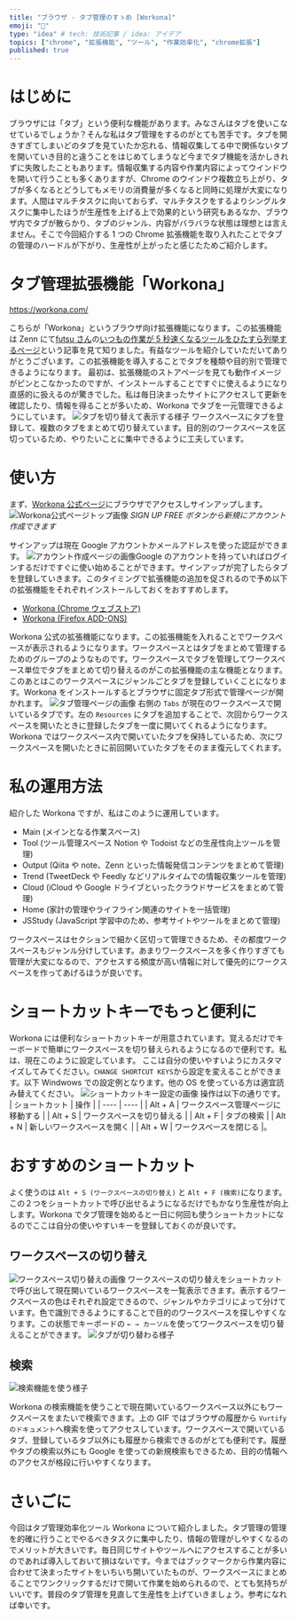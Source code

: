 ```yaml
---
title: "ブラウザ - タブ管理のすゝめ [Workona]"
emoji: "🚪"
type: "idea" # tech: 技術記事 / idea: アイデア
topics: ["chrome", "拡張機能", "ツール", "作業効率化", "chrome拡張"]
published: true
---
```


# はじめに

ブラウザには「タブ」という便利な機能があります。みなさんはタブを使いこなせているでしょうか？そんな私はタブ管理をするのがとても苦手です。タブを開きすぎてしまいどのタブを見ていたか忘れる、情報収集してる中で関係ないタブを開いていき目的と違うことをはじめてしまうなど今までタブ機能を活かしきれずに失敗したこともあります。情報収集する内容や作業内容によってウインドウを開いて行うことも多くありますが、Chrome のウインドウ複数立ち上がり、タブが多くなるとどうしてもメモリの消費量が多くなると同時に処理が大変になります。人間はマルチタスクに向いておらず、マルチタスクをするよりシングルタスクに集中したほうが生産性を上げる上で効果的という研究もあるなか、ブラウザ内でタブが散らかり、タブのジャンル、内容がバラバラな状態は理想とは言えません。そこで今回紹介する 1 つの Chrome 拡張機能を取り入れたことでタブの管理のハードルが下がり、生産性が上がったと感じたためご紹介します。

# タブ管理拡張機能「Workona」

https://workona.com/

こちらが「Workona」というブラウザ向け拡張機能になります。この拡張機能は Zenn にて[futsu さん](https://zenn.dev/futsu)の[いつもの作業が 5 秒速くなるツールをひたすら列挙するページ](https://zenn.dev/futsu/articles/d54d7dfda7bb7f81a93e)という記事を見て知りました。有益なツールを紹介していただいてありがとうございます。この拡張機能を導入することでタブを種類や目的別で管理できるようになります。
最初は、拡張機能のストアページを見ても動作イメージがピンとこなかったのですが、インストールすることですぐに使えるようになり直感的に扱えるのが驚きでした。私は毎日決まったサイトにアクセスして更新を確認したり、情報を得ることが多いため、Workona でタブを一元管理できるようにしています。
![タブを切り替えて表示する様子](https://storage.googleapis.com/zenn-user-upload/lk3cumgzgrumzmmltkviu61cddj8)
ワークスペースにタブを登録して、複数のタブをまとめて切り替えています。目的別のワークスペースを区切っているため、やりたいことに集中できるように工夫しています。

# 使い方

まず、[Workona 公式ページ](https://workona.com/)にブラウザでアクセスしサインアップします。
![Workona公式ページトップ画像](https://storage.googleapis.com/zenn-user-upload/cifgjq90clqdnxe1ei8q8izbmrpz)
_SIGN UP FREE ボタンから新規にアカウント作成できます_

サインアップは現在 Google アカウントかメールアドレスを使った認証ができます。
![アカウント作成ページの画像](https://storage.googleapis.com/zenn-user-upload/vm5f2gqbvxu44dxqoy4aw65szdto)Google のアカウントを持っていればログインするだけですぐに使い始めることができます。サインアップが完了したらタブを登録していきます。このタイミングで拡張機能の追加を促されるので予め以下の拡張機能をそれぞれインストールしておくをおすすめします。

- [Workona (Chrome ウェブストア)](https://chrome.google.com/webstore/detail/workona/ailcmbgekjpnablpdkmaaccecekgdhlh)
- [Workona (Firefox ADD-ONS)](https://addons.mozilla.org/ja/firefox/addon/workona/)

Workona 公式の拡張機能になります。この拡張機能を入れることでワークスペースが表示されるようになります。ワークスペースとはタブをまとめて管理するためのグループのようなものです。ワークスペースでタブを管理してワークスペース単位でタブをまとめて切り替えるのがこの拡張機能の主な機能となります。このあとはこのワークスペースにジャンルごとタブを登録していくことになります。Workona をインストールするとブラウザに固定タブ形式で管理ページが開かれます。
![タブ管理ページの画像](https://storage.googleapis.com/zenn-user-upload/0mfmh2tdbba6hoazvptptxhayv71)
右側の `Tabs` が現在のワークスペースで開いているタブです。左の `Resources` にタブを追加することで、次回からワークスペースを開いたときに登録したタブを一度に開いてくれるようになります。Workona ではワークスペース内で開いていたタブを保持しているため、次にワークスペースを開いたときに前回開いていたタブをそのまま復元してくれます。

# 私の運用方法

紹介した Workona ですが、私はこのように運用しています。

- Main (メインとなる作業スペース)
- Tool (ツール管理スペース Notion や Todoist などの生産性向上ツールを管理)
- Output (Qiita や note、Zenn といった情報発信コンテンツをまとめて管理)
- Trend (TweetDeck や Feedly などリアルタイムでの情報収集ツールを管理)
- Cloud (iCloud や Google ドライブといったクラウドサービスをまとめて管理)
- Home (家計の管理やライフライン関連のサイトを一括管理)
- JSStudy (JavaScript 学習中のため、参考サイトやツールをまとめて管理)

ワークスペースはセクションで細かく区切って管理できるため、その都度ワークスペースもジャンル分けしています。あまりワークスペースを多く作りすぎても管理が大変になるので、アクセスする頻度が高い情報に対して優先的にワークスペースを作ってあげるほうが良いです。

# ショートカットキーでもっと便利に

Workona には便利なショートカットキーが用意されています。覚えるだけでキーボードで簡単にワークスペースを切り替えられるようになるので便利です。私は、現在このように設定しています。 ここは自分の使いやすいようにカスタマイズしてみてください。`CHANGE SHORTCUT KEYS`から設定を変えることができます。以下 Windwows での設定例となります。他の OS を使っている方は適宜読み替えてください。
![ショートカットキー設定の画像](https://storage.googleapis.com/zenn-user-upload/dziwh604qvcvp05mjya8uov28h3y)
操作は以下の通りです。
| ショートカット | 操作 |
| ---- | ---- |
| Alt + A | ワークスペース管理ページに移動する |
| Alt + S | ワークスペースを切り替える |
| Alt + F | タブの検索 |
| Alt + N | 新しいワークスペースを開く |
| Alt + W | ワークスペースを閉じる |。

# おすすめのショートカット

よく使うのは `Alt + S (ワークスペースの切り替え)` と `Alt + F (検索)`になります。この２つをショートカットで呼び出せるようになるだけでもかなり生産性が向上します。Workona でタブ管理を始めると一日に何回も使うショートカットになるのでここは自分の使いやすいキーを登録しておくのが良いです。

## ワークスペースの切り替え

![ワークスペース切り替えの画像](https://storage.googleapis.com/zenn-user-upload/occ0wdj7switxfz30b7n4x5gf481)
ワークスペースの切り替えをショートカットで呼び出して現在開いているワークスペースを一覧表示できます。表示するワークスペースの色はそれぞれ設定できるので、ジャンルやカテゴリによって分けています。色で識別できるようにすることで目的のワークスペースを探しやすくなります。この状態でキーボードの `← → カーソル`を使ってワークスペースを切り替えることができます。
![タブが切り替わる様子](https://storage.googleapis.com/zenn-user-upload/lk3cumgzgrumzmmltkviu61cddj8)

## 検索

![検索機能を使う様子](https://storage.googleapis.com/zenn-user-upload/dlffdeuw8nmc3m6wai0u8mb74bqt)

Workona の検索機能を使うことで現在開いているワークスペース以外にもワークスペースをまたいで検索できます。上の GIF ではブラウザの履歴から `Vurtifyのドキュメント`へ検索を使ってアクセスしています。ワークスペースで開いているタブ、登録しているタブ以外にも履歴から検索できるのがとても便利です。履歴やタブの検索以外にも Google を使っての新規検索もできるため、目的の情報へのアクセスが格段に行いやすくなります。

# さいごに

今回はタブ管理効率化ツール Workona について紹介しました。タブ管理の管理を的確に行うことでやるべきタスクに集中したり、情報の管理がしやすくなるのでメリットが大きいです。毎日同じサイトやツールへにアクセスすることが多いのであれば導入しておいて損はないです。今まではブックマークから作業内容に合わせて決まったサイトをいちいち開いていたものが、ワークスペースにまとめることでワンクリックするだけで開いて作業を始められるので、とても気持ちがいいです。普段のタブ管理を見直して生産性を上げていきましょう。参考になれば幸いです。
